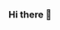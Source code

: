 ### Hi there 👋

<!--
Title
Hi 👋, I'm nithadar

Subtitle
Students who are committed to working.

**nithadar/nithadar** is a ✨ _special_ ✨

Here are some ideas to get you started:

- 🔭 I’m currently working on No Project
- 🌱 I’m currently learning  No Project
- 👯 I’m looking to collaborate on  No Project
- 🤔 I’m looking for help with ...
- 💬 Ask me about ...
- 📫 How to reach me: chananchida.sam@ku.th
- 😄 Pronouns: ...
- ⚡ Fun fact: ...

-->
